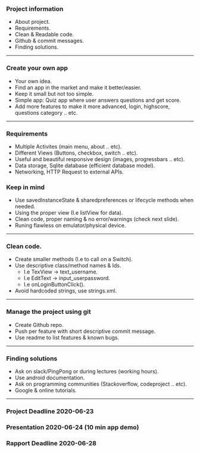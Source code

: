 ### Project information

- About project.
- Requirements.
- Clean & Readable code.
- Github & commit messages.
- Finding solutions.

---

### Create your own app

- Your own idea.
- Find an app in the market and make it better/easier.
- Keep it small but not too simple.
- Simple app: Quiz app where user answers questions and get score.
- Add more features to make it more advanced, login, highscore, questions category .. etc.

---

### Requirements

- Multiple Activites (main menu, about .. etc).
- Different Views (Buttons, checkbox, switch .. etc).
- Useful and beautiful responsive design (images, progressbars .. etc).
- Data storage, Sqlite database (efficient database model).
- Networking, HTTP Request to external APIs.

### Keep in mind

- Use savedInstanceState & sharedpreferences or lifecycle methods when needed.
- Using the proper view (I.e listView for data).
- Clean code, proper naming & no error/warnings (check next slide).
- Runing flawless on emulator/physical device.

---

### Clean code.

- Create smaller methods (I.e to call on a Switch).
- Use descriptive class/method names & Ids.
  - I.e TexView -> text_username.
  - I.e EditText -> input_userpassword.
  - I.e onLoginButtonClick().
- Avoid hardcoded strings, use strings.xml.

---

### Manage the project using git

- Create Github repo.
- Push per feature with short descriptive commit message.
- Use readme to list features & known bugs.

---

### Finding solutions

- Ask on slack/PingPong or during lectures (working hours).
- Use android documentation.
- Ask on programming communities (Stackoverflow, codeproject .. etc).
- Google & online tutorials.

---

### Project Deadline 2020-06-23

### Presentation 2020-06-24 (10 min app demo)

### Rapport Deadline 2020-06-28
